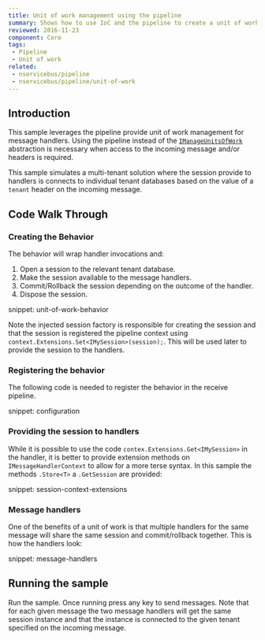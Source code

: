 ```yaml
---
title: Unit of work management using the pipeline
summary: Shows how to use IoC and the pipeline to create a unit of work implementation.
reviewed: 2016-11-23
component: Core
tags:
 - Pipeline
 - Unit of work
related:
 - nservicebus/pipeline
 - nservicebus/pipeline/unit-of-work
---
```



## Introduction

This sample leverages the pipeline provide unit of work management for message handlers. Using the pipeline instead of the [`IManageUnitsOfWork`](/nservicebus/pipeline/unit-of-work.md#implementing-custom-units-of-work-imanageunitsofwork) abstraction is necessary when access to the incoming message and/or headers is required.

This sample simulates a multi-tenant solution where the session provide to handlers is connects to individual tenant databases based on the value of a `tenant` header on the incoming message.


## Code Walk Through


### Creating the Behavior

The behavior will wrap handler invocations and:

 1. Open a session to the relevant tenant database.
 1. Make the session available to the message handlers.
 1. Commit/Rollback the session depending on the outcome of the handler.
 1. Dispose the session.

snippet: unit-of-work-behavior

Note the injected session factory is responsible for creating the session and that the session is registered the pipeline context using `context.Extensions.Set<IMySession>(session);`. This will be used later to provide the session to the handlers.


### Registering the behavior

The following code is needed to register the behavior in the receive pipeline.

snippet: configuration


### Providing the session to handlers

While it is possible to use the code `contex.Extensions.Get<IMySession>` in the handler, it is better to provide extension methods on `IMessageHandlerContext` to allow for a more terse syntax. In this sample the methods `.Store<T>` a `.GetSession` are provided:

snippet: session-context-extensions


### Message handlers

One of the benefits of a unit of work is that multiple handlers for the same message will share the same session and commit/rollback together. This is how the handlers look:

snippet: message-handlers


## Running the sample

Run the sample. Once running press any key to send messages. Note that for each given message the two message handlers will get the same session instance and that the instance is connected to the given tenant specified on the incoming message.
